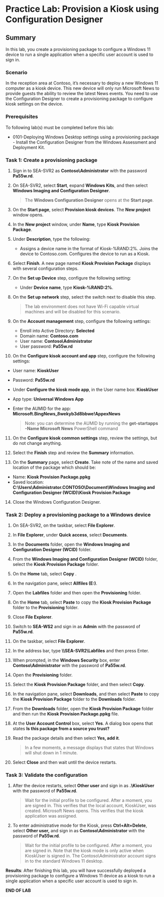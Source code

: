 # Practice Lab: Provision a Kiosk using Configuration Designer

## Summary

In this lab, you create a provisioning package to configure a Windows 11 device to run a single application when a specific user account is used to sign in.

### Scenario

In the reception area at Contoso, it’s necessary to deploy a new Windows 11 computer as a kiosk device. This new device will only run Microsoft News to provide guests the ability to review the latest News events. You need to use the Configuration Designer to create a provisioning package to configure kiosk settings on the device.

### Prerequisites

To following lab(s) must be completed before this lab:

- 0101-Deploying Windows Desktop settings using a provisioning package - Install the Configuration Designer from the Windows Assessment and Deployment Kit.

### Task 1: Create a provisioning package

1. Sign in to SEA-SVR2 as **Contoso\\Administrator** with the password **Pa55w.rd**.

2. On SEA-SVR2, select **Start**, expand **Windows Kits**, and then select **Windows Imaging and Configuration Designer**. 

   > The **Windows Configuration Designer** opens at the **Start page**.

3. On the **Start page**, select **Provision kiosk devices**. The **New project** window opens.

4. In the **New project** window, under **Name**, type **Kiosk Provision Package**.

5. Under **Description**, type the following:
   - Assigns a device name in the format of Kiosk-%RAND:2%. Joins the device to Contoso.com. Configures the device to run as a Kiosk.

6. Select **Finish**. A new page named **Kiosk Provision Package** displays with several configuration steps.

7. On the **Set up Device** step, configure the following setting:
   - Under **Device name**, type **Kiosk-%RAND:2%**.

8. On the **Set up network** step, select the switch next to disable this step. 

   > The lab environment does not have Wi-Fi capable virtual machines and will be disabled for this scenario.

9. On the **Account management** step, configure the following settings:
   - Enroll into Active Directory: **Selected**
   - Domain name: **Contoso.com**
   - User name: **Contoso\Administrator**
   - User password: **Pa55w.rd**

10. On the **Configure kisok account and app** step, configure the following settings:

- User name: **KioskUser**
- Password: **Pa55w.rd**
- Under **Configure the kiosk mode app**, in the User name box: **KioskUser**
- App type: **Universal Windows App**
- Enter the AUMID for the app: **Microsoft.BingNews_8wekyb3d8bbwe!AppexNews** 

     > Note: you can determine the AUMID by running the **get-startapps -Name Microsoft News** PowerShell command

11. On the **Configure kisok common settings** step, review the settings, but do not change anything.

12. Select the **Finish** step and review the **Summary** information.

13. On the **Summary** page, select **Create**. Take note of the name and saved location of the package which should be:

-  Name: **Kiosk Provision Package.ppkg** 
- Saved location: **C:\\Users\\Administrator.CONTOSO\\Document\\Windows Imaging and Configuration Designer (WCID)\\Kiosk Provision Package**

14. Close the Windows Configuration Designer.

### Task 2: Deploy a provisioning package to a Windows device

1. On SEA-SVR2, on the taskbar, select **File Explorer**.

2. In **File Explorer**, under **Quick access**, select **Documents**.

3. In the **Documents** folder, open the **Windows Imaging and Configuration Designer (WCID)** folder.

4. From the **Windows Imaging and Configuration Designer (WCID)** folder, select the **Kiosk Provision Package** folder.

5. On the **Home** tab, select **Copy** .

6. In the navigation pane, select **Allfiles (E:)**.

7. Open the **Labfiles** folder and then open the **Provisioning** folder.

8. On the **Home** tab, select **Paste** to copy the **Kiosk Provision Package**  folder to the **Provisioning** folder.

9. Close **File Explorer**.

10. Switch to **SEA-WS2** and sign in as **Admin** with the password of **Pa55w.rd**.

11. On the taskbar, select **File Explorer**.

12. In the address bar, type **\\\\SEA-SVR2\\Labfiles** and then press Enter.

13. When prompted, in the **Windows Security** box, enter **Contoso\Administrator** with the password of **Pa55w.rd**.

14. Open the **Provisioning** folder.

15. Select the **Kiosk Provision Package** folder, and then select **Copy**.

16. In the navigation pane, select **Downloads**, and then select **Paste** to copy the **Kiosk Provision Package** folder to the **Downloads** folder.

17. From the **Downloads** folder, open the **Kiosk Provision Package** folder and then run the **Kiosk Provision Package.ppkg** file.

18. At the **User Account Control** box, select **Yes**. A dialog box opens that states **Is this package from a source you trust?** 

19. Read the package details and then select **Yes, add it**.

    > In a few moments, a message displays that states that Windows will shut down in 1 minute. 

20. Select **Close** and then wait until the device restarts.

### Task 3: Validate the configuration

1. After the device restarts, select **Other user** and sign in as **.\\KioskUser** with the password of **Pa55w.rd**. 

   > Wait for the initial profile to be configured. After a moment, you are signed in. This verifies that the local account, KioskUser, was created. Microsoft News opens. This verifies that the kiosk application was assigned.

2. To enter administrative mode for the Kiosk, press **Ctrl+Alt+Delete**, select **Other user,** and sign in as **Contoso\Administrator** with the password of **Pa55w.rd**.

   > Wait for the initial profile to be configured. After a moment, you are signed in. Note that the kiosk mode is only active when KioskUser is signed in. The Contoso\Administrator account signs in to the standard Windows 11 desktop.

**Results**: After finishing this lab, you will have successfully deployed a provisioning package to configure a Windows 11 device as a kiosk to run a single application when a specific user account is used to sign in.

**END OF LAB**
